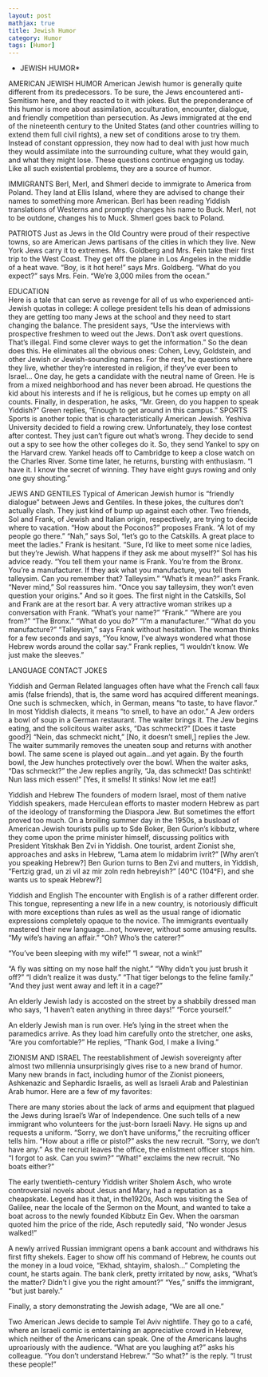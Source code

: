 ```yaml
---
layout: post
mathjax: true
title: Jewish Humor
category: Humor
tags: [Humor]
---
```


* JEWISH HUMOR*

AMERICAN JEWISH HUMOR
American Jewish humor is generally quite different from its predecessors. To be sure, the Jews encountered anti-Semitism here, and they reacted to it with jokes. But the preponderance of this humor is more about assimilation, acculturation, encounter, dialogue, and friendly competition than persecution. As Jews immigrated at the end of the nineteenth century to the United States (and other countries willing to extend them full civil rights), a new set of conditions arose to try them. Instead of constant oppression, they now had to deal with just how much they would assimilate into the surrounding culture, what they would gain, and what they might lose. These questions continue engaging us today. Like all such existential problems, they are a source of humor.

IMMIGRANTS
Berl, Merl, and Shmerl decide to immigrate to America from Poland. They land at Ellis Island, where they are advised to change their names to something more American.
Berl has been reading Yiddish translations of Westerns and promptly changes his name to Buck.
Merl, not to be outdone, changes his to Muck.
Shmerl goes back to Poland.

PATRIOTS
Just as Jews in the Old Country were proud of their respective towns, so are American Jews partisans of the cities in which they live. New York Jews carry it to extremes. Mrs. Goldberg and Mrs. Fein take their first trip to the West Coast. They get off the plane in Los Angeles in the middle of a heat wave.
“Boy, is it hot here!” says Mrs. Goldberg.
“What do you expect?” says Mrs. Fein. “We’re 3,000 miles from the ocean.”

EDUCATION	
Here is a tale that can serve as revenge for all of us who experienced anti-Jewish quotas in college:
A college president tells his dean of admissions they are getting too many Jews at the school and they need to start changing the balance. 
The president says, “Use the interviews with prospective freshmen to weed out the Jews. Don’t ask overt questions. That’s illegal. Find some clever ways to get the information.”
So the dean does this. He eliminates all the obvious ones: Cohen, Levy, Goldstein, and other Jewish or Jewish-sounding names. For the rest, he questions where they live, whether they’re interested in religion, if they’ve ever been to Israel…
One day, he gets a candidate with the neutral name of Green. He is from a mixed neighborhood and has never been abroad. He questions the kid about his interests and if he is religious, but he comes up empty on all counts.
Finally, in desperation, he asks, “Mr. Green, do you happen to speak Yiddish?”
Green replies, “Enough to get around in this campus.”
SPORTS
Sports is another topic that is characteristically American Jewish.
Yeshiva University decided to field a rowing crew. Unfortunately, they lose contest after contest. They just can’t figure out what’s wrong. They decide to send out a spy to see how the other colleges do it.
So, they send Yankel to spy on the Harvard crew. Yankel heads off to Cambridge to keep a close watch on the Charles River. Some time later, he returns, bursting with enthusiasm.
“I have it. I know the secret of winning. They have eight guys rowing and only one guy shouting.”

JEWS AND GENTILES
Typical of American Jewish humor is “friendly dialogue” between Jews and Gentiles. In these jokes, the cultures don’t actually clash. They just kind of bump up against each other.
Two friends, Sol and Frank, of Jewish and Italian origin, respectively, are trying to decide where to vacation.
“How about the Poconos?” proposes Frank. “A lot of my people go there.”
“Nah,” says Sol, “let’s go to the Catskills. A great place to meet the ladies.”
Frank is hesitant. “Sure, I’d like to meet some nice ladies, but they’re Jewish. What happens if they ask me about myself?”
Sol has his advice ready. “You tell them your name is Frank. You’re from the Bronx. You’re a manufacturer. If they ask what you manufacture, you tell them talleysim. Can you remember that? Talleysim.”
“What’s it mean?” asks Frank.
“Never mind,” Sol reassures him. “Once you say talleysim, they won’t even question your origins.”
And so it goes. The first night in the Catskills, Sol and Frank are at the resort bar. A very attractive woman strikes up a conversation with Frank.
“What’s your name?”
“Frank.”
“Where are you from?”
“The Bronx.”
“What do you do?”
“I’m a manufacturer.”
“What do you manufacture?”
“Talleysim,” says Frank without hesitation. 
The woman thinks for a few seconds and says, “You know, I’ve always wondered what those Hebrew words around the collar say.”
Frank replies, “I wouldn’t know. We just make the sleeves.”

LANGUAGE CONTACT JOKES

Yiddish and German
Related languages often have what the French call faux amis (false friends), that is, the same word has acquired different meanings. One such is schmecken, which, in German, means “to taste, to have flavor.” In most Yiddish dialects, it means “to smell, to have an odor.”
A Jew orders a bowl of soup in a German restaurant. The waiter brings it. The Jew begins eating, and the solicitous waiter asks, “Das schmeckt?” [Does it taste good?] 
“Nein, das schmeckt nicht,” [No, it doesn’t smell,]  replies the Jew. 
The waiter summarily removes the uneaten soup and returns with another bowl.
The same scene is played out again…and yet again. By the fourth bowl, the Jew hunches protectively over the bowl. 
	When the waiter asks, “Das schmeckt?” the Jew replies angrily, “Ja, das schmeckt! Das schtinkt! Nun lass mich essen!” [Yes, it smells! It stinks! Now let me eat!]

Yiddish and Hebrew
The founders of modern Israel, most of them native Yiddish speakers, made Herculean efforts to master modern Hebrew as part of the ideology of transforming the Diaspora Jew. But sometimes the effort proved too much.
On a broiling summer day in the 1950s, a busload of American Jewish tourists pulls up to Sde Boker, Ben Gurion’s kibbutz, where they come upon the prime minister himself, discussing politics with President Yitskhak Ben Zvi in Yiddish.
One tourist, ardent Zionist she, approaches and asks in Hebrew, “Lama atem lo midabrim ivrit?” [Why aren’t you speaking Hebrew?]
Ben Gurion turns to Ben Zvi and mutters, in Yiddish, “Fertzig grad, un zi vil az mir zoln redn hebreyish?” [40°C (104°F), and she wants us to speak Hebrew?]

Yiddish and English
The encounter with English is of a rather different order. This tongue, representing a new life in a new country, is notoriously difficult with more exceptions than rules as well as the usual range of idiomatic expressions completely opaque to the novice. The immigrants eventually mastered their new language…not, however, without some amusing results.
“My wife’s having an affair.”
“Oh? Who’s the caterer?”

“You’ve been sleeping with my wife!”
“I swear, not a wink!”

“A fly was sitting on my nose half the night.”
“Why didn’t you just brush it off?”
“I didn’t realize it was dusty.”
“That tiger belongs to the feline family.”
“And they just went away and left it in a cage?”

An elderly Jewish lady is accosted on the street by a shabbily dressed man who says, “I haven’t eaten anything in three days!”
“Force yourself.”

An elderly Jewish man is run over. He’s lying in the street when the paramedics arrive. As they load him carefully onto the stretcher, one asks, “Are you comfortable?”
He replies, “Thank God, I make a living.”


ZIONISM AND ISRAEL
The reestablishment of Jewish sovereignty after almost two millennia unsurprisingly gives rise to a new brand of humor. Many new brands in fact, including humor of the Zionist pioneers, Ashkenazic and Sephardic Israelis, as well as Israeli Arab and Palestinian Arab humor. Here are a few of my favorites:

There are many stories about the lack of arms and equipment that plagued the Jews during Israel’s War of Independence. One such tells of a new immigrant who volunteers for the just-born Israeli Navy. He signs up and requests a uniform.
“Sorry, we don’t have uniforms,” the recruiting officer tells him.
“How about a rifle or pistol?” asks the new recruit.
“Sorry, we don’t have any.”
As the recruit leaves the office, the enlistment officer stops him.
“I forgot to ask. Can you swim?”
“What!” exclaims the new recruit. “No boats either?”

The early twentieth-century Yiddish writer Sholem Asch, who wrote controversial novels about Jesus and Mary, had a reputation as a cheapskate. Legend has it that, in the1920s, Asch was visiting the Sea of Galilee, near the locale of the Sermon on the Mount, and wanted to take a boat across to the newly founded Kibbutz Ein Gev. When the oarsman quoted him the price of the ride, Asch reputedly said, “No wonder Jesus walked!”

A newly arrived Russian immigrant opens a bank account and withdraws his first fifty shekels. Eager to show off his command of Hebrew, he counts out the money in a loud voice, “Ekhad, shtayim, shalosh…” 
Completing the count, he starts again.
The bank clerk, pretty irritated by now, asks, “What’s the matter? Didn’t I give you the right amount?”
“Yes,” sniffs the immigrant, “but just barely.”

Finally, a story demonstrating the Jewish adage, “We are all one.” 

Two American Jews decide to sample Tel Aviv nightlife. They go to a café, where an Israeli comic is entertaining an appreciative crowd in Hebrew, which neither of the Americans can speak. One of the Americans laughs uproariously with the audience.
“What are you laughing at?” asks his colleague. “You don’t understand Hebrew.”
“So what?” is the reply. “I trust these people!”


